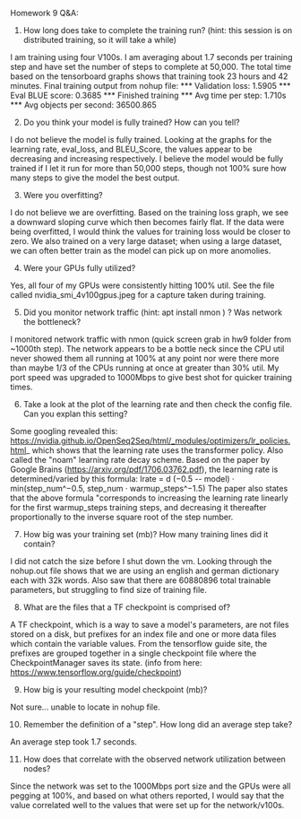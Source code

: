 Homework 9 Q&A:

1. How long does take to complete the training run? (hint: this session is on distributed training, so it will take a while)

I am training using four V100s. I am averaging about 1.7 seconds per training step and have set the number of steps to complete at 50,000. The total time based on the tensorboard graphs shows that training took 23 hours and 42 minutes. Final training output from nohup file:
***     Validation loss: 1.5905
***     Eval BLUE score: 0.3685
*** Finished training
*** Avg time per step: 1.710s
*** Avg objects per second: 36500.865

2. Do you think your model is fully trained? How can you tell?

I do not believe the model is fully trained. Looking at the graphs for the learning rate, eval_loss, and BLEU_Score, the values appear to be decreasing and increasing respectively. I believe the model would be fully trained if I let it run for more than 50,000 steps, though not 100% sure how many steps to give the model the best output. 

3. Were you overfitting?

I do not believe we are overfitting. Based on the training loss graph, we see a downward sloping curve which then becomes fairly flat. If the data were being overfitted, I would think the values for training loss would be closer to zero. We also trained on a very large dataset; when using a large dataset, we can often better train as the model can pick up on more anomolies. 

4. Were your GPUs fully utilized?

Yes, all four of my GPUs were consistently hitting 100% util. See the file called nvidia_smi_4v100gpus.jpeg for a capture taken during training.

5. Did you monitor network traffic (hint: apt install nmon ) ? Was network the bottleneck?

I monitored network traffic with nmon (quick screen grab in hw9 folder from ~1000th step). The network appears to be a bottle neck since the CPU util never showed them all running at 100% at any point nor were there more than maybe 1/3 of the CPUs running at once at greater than 30% util. My port speed was upgraded to 1000Mbps to give best shot for quicker training times. 

6. Take a look at the plot of the learning rate and then check the config file. Can you explan this setting?

Some googling revealed this: https://nvidia.github.io/OpenSeq2Seq/html/_modules/optimizers/lr_policies.html_ which shows that the learning rate uses the transformer policy. Also called the "noam" learning rate decay scheme. Based on the paper by Google Brains (https://arxiv.org/pdf/1706.03762.pdf), the learning rate is determined/varied by this formula:
lrate = d (−0.5 -- model) · min(step_num^−0.5, step_num · warmup_steps^−1.5)
The paper also states that the above formula "corresponds to increasing the learning rate linearly for the first warmup_steps training steps, and decreasing it thereafter proportionally to the inverse square root of the step number.

7. How big was your training set (mb)? How many training lines did it contain?

I did not catch the size before I shut down the vm. Looking through the nohup.out file shows that we are using an english and german dictionary each with 32k words. Also saw that there are 60880896 total trainable parameters, but struggling to find size of training file.  

8. What are the files that a TF checkpoint is comprised of?

A TF checkpoint, which is a way to save a model's parameters, are not files stored on a disk, but prefixes for an index file and one or more data files which contain the variable values. From the tensorflow guide site, the prefixes are grouped together in a single checkpoint file where the CheckpointManager saves its state. (info from here: https://www.tensorflow.org/guide/checkpoint)

9. How big is your resulting model checkpoint (mb)?

Not sure... unable to locate in nohup file. 

10. Remember the definition of a "step". How long did an average step take?

An average step took 1.7 seconds.

11. How does that correlate with the observed network utilization between nodes?

Since the network was set to the 1000Mbps port size and the GPUs were all pegging at 100%, and based on what others reported, I would say that the value correlated well to the values that were set up for the network/v100s.

